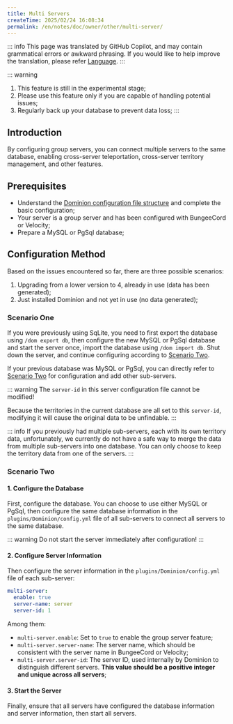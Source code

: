 ```yaml
---
title: Multi Servers
createTime: 2025/02/24 16:08:34
permalink: /en/notes/doc/owner/other/multi-server/
---
```


::: info
This page was translated by GitHub Copilot, and may contain grammatical errors or awkward phrasing.
If you would like to help improve the translation, please refer [Language](/en/notes/doc/owner/config-ref/languages/).
:::

::: warning

1. This feature is still in the experimental stage;
2. Please use this feature only if you are capable of handling potential issues;
3. Regularly back up your database to prevent data loss;
:::

## Introduction

By configuring group servers, you can connect multiple servers to the same database, enabling cross-server
teleportation, cross-server territory management, and other features.

## Prerequisites

- Understand the [Dominion configuration file structure](/en/notes/doc/owner/config-ref/overview/) and complete the
  basic configuration;
- Your server is a group server and has been configured with BungeeCord or Velocity;
- Prepare a MySQL or PgSql database;

## Configuration Method

Based on the issues encountered so far, there are three possible scenarios:

1. Upgrading from a lower version to 4, already in use (data has been generated);
2. Just installed Dominion and not yet in use (no data generated);

### Scenario One

If you were previously using SqLite, you need to first export the database using `/dom export db`, then configure the
new MySQL or PgSql database and start the server once,
import the database using `/dom import db`.
Shut down the server, and continue configuring according to [Scenario Two](#scenario-two).

If your previous database was MySQL or PgSql, you can directly refer to [Scenario Two](#scenario-two) for configuration
and add other sub-servers.

::: warning
The `server-id` in this server configuration file cannot be modified!

Because the territories in the current database are all set to this `server-id`, modifying it will cause the original
data to be unfindable.
:::

::: info
If you previously had multiple sub-servers, each with its own territory data, unfortunately, we currently do not have a
safe way to merge the data from multiple sub-servers into one database.
You can only choose to keep the territory data from one of the servers.
:::

### Scenario Two

#### 1. Configure the Database

First, configure the database. You can choose to use either MySQL or PgSql, then configure the same database information
in the `plugins/Dominion/config.yml` file of all sub-servers to connect all servers to the same database.

::: warning
Do not start the server immediately after configuration!
:::

#### 2. Configure Server Information

Then configure the server information in the `plugins/Dominion/config.yml` file of each sub-server:

```yaml
multi-server:
  enable: true
  server-name: server
  server-id: 1
```

Among them:

- `multi-server.enable`: Set to `true` to enable the group server feature;
- `multi-server.server-name`: The server name, which should be consistent with the server name in BungeeCord or
  Velocity;
- `multi-server.server-id`: The server ID, used internally by Dominion to distinguish different servers. **This value
  should be a positive integer and unique across all servers**;

#### 3. Start the Server

Finally, ensure that all servers have configured the database information and server information, then start all
servers.
